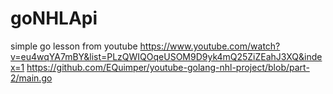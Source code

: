 # goNHLApi
simple go lesson  from youtube
https://www.youtube.com/watch?v=eu4wqYA7mBY&list=PLzQWIQOqeUSOM9D9yk4mQ25ZiZEahJ3XQ&index=1
https://github.com/EQuimper/youtube-golang-nhl-project/blob/part-2/main.go